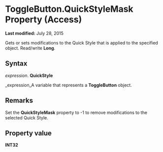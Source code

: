 
# ToggleButton.QuickStyleMask Property (Access)

 **Last modified:** July 28, 2015

Gets or sets modifications to the Quick Style that is applied to the specified object. Read/write  **Long**.

## Syntax

 _expression_. **QuickStyle**

 _expression_A variable that represents a  **ToggleButton** object.


## Remarks

Set the  **QuickStyleMask** property to -1 to remove modifications to the selected Quick Style.


## Property value

 **INT32**

